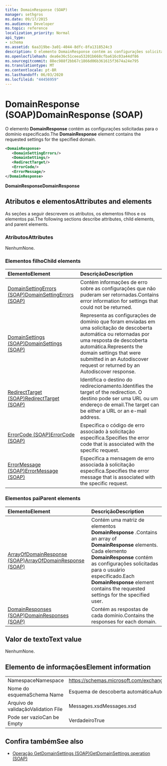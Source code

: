 ```yaml
---
title: DomainResponse (SOAP)
manager: sethgros
ms.date: 09/17/2015
ms.audience: Developer
ms.topic: reference
localization_priority: Normal
api_type:
- schema
ms.assetid: 6aa319be-3a01-4044-8dfc-8fa1318524c3
description: O elemento DomainResponse contém as configurações solicitadas para o domínio especificado.
ms.openlocfilehash: dea6e36c51ceea53201b668cfba616c03a44df86
ms.sourcegitcommit: 88ec988f2bb67c1866d06b361615f3674a24e795
ms.translationtype: MT
ms.contentlocale: pt-BR
ms.lasthandoff: 06/03/2020
ms.locfileid: "44456959"
---
```

# <a name="domainresponse-soap"></a><span data-ttu-id="deb5e-103">DomainResponse (SOAP)</span><span class="sxs-lookup"><span data-stu-id="deb5e-103">DomainResponse (SOAP)</span></span>

<span data-ttu-id="deb5e-104">O elemento **DomainResponse** contém as configurações solicitadas para o domínio especificado.</span><span class="sxs-lookup"><span data-stu-id="deb5e-104">The **DomainResponse** element contains the requested settings for the specified domain.</span></span> 
  
```XML
<DomainResponse>
   <DomainSettingErrors/>
   <DomainSettings/>
   <RedirectTarget/>
   <ErrorCode/>
   <ErrorMessage/>
</DomainResponse>
```

 <span data-ttu-id="deb5e-105">**DomainResponse**</span><span class="sxs-lookup"><span data-stu-id="deb5e-105">**DomainResponse**</span></span>
## <a name="attributes-and-elements"></a><span data-ttu-id="deb5e-106">Atributos e elementos</span><span class="sxs-lookup"><span data-stu-id="deb5e-106">Attributes and elements</span></span>

<span data-ttu-id="deb5e-107">As seções a seguir descrevem os atributos, os elementos filhos e os elementos pai.</span><span class="sxs-lookup"><span data-stu-id="deb5e-107">The following sections describe attributes, child elements, and parent elements.</span></span>
  
### <a name="attributes"></a><span data-ttu-id="deb5e-108">Atributos</span><span class="sxs-lookup"><span data-stu-id="deb5e-108">Attributes</span></span>

<span data-ttu-id="deb5e-109">Nenhum</span><span class="sxs-lookup"><span data-stu-id="deb5e-109">None.</span></span>
  
### <a name="child-elements"></a><span data-ttu-id="deb5e-110">Elementos filho</span><span class="sxs-lookup"><span data-stu-id="deb5e-110">Child elements</span></span>

|<span data-ttu-id="deb5e-111">**Elemento**</span><span class="sxs-lookup"><span data-stu-id="deb5e-111">**Element**</span></span>|<span data-ttu-id="deb5e-112">**Descrição**</span><span class="sxs-lookup"><span data-stu-id="deb5e-112">**Description**</span></span>|
|:-----|:-----|
|[<span data-ttu-id="deb5e-113">DomainSettingErrors (SOAP)</span><span class="sxs-lookup"><span data-stu-id="deb5e-113">DomainSettingErrors (SOAP)</span></span>](domainsettingerrors-soap.md) <br/> |<span data-ttu-id="deb5e-114">Contém informações de erro sobre as configurações que não puderam ser retornadas.</span><span class="sxs-lookup"><span data-stu-id="deb5e-114">Contains error information for settings that could not be returned.</span></span>  <br/> |
|[<span data-ttu-id="deb5e-115">DomainSettings (SOAP)</span><span class="sxs-lookup"><span data-stu-id="deb5e-115">DomainSettings (SOAP)</span></span>](domainsettings-soap.md) <br/> |<span data-ttu-id="deb5e-116">Representa as configurações de domínio que foram enviadas em uma solicitação de descoberta automática ou retornadas por uma resposta de descoberta automática.</span><span class="sxs-lookup"><span data-stu-id="deb5e-116">Represents the domain settings that were submitted in an Autodiscover request or returned by an Autodiscover response.</span></span>  <br/> |
|[<span data-ttu-id="deb5e-117">RedirectTarget (SOAP)</span><span class="sxs-lookup"><span data-stu-id="deb5e-117">RedirectTarget (SOAP)</span></span>](redirecttarget-soap.md) <br/> |<span data-ttu-id="deb5e-118">Identifica o destino do redirecionamento.</span><span class="sxs-lookup"><span data-stu-id="deb5e-118">Identifies the target of the redirection.</span></span> <span data-ttu-id="deb5e-119">O destino pode ser uma URL ou um endereço de email.</span><span class="sxs-lookup"><span data-stu-id="deb5e-119">The target can be either a URL or an e-mail address.</span></span>  <br/> |
|[<span data-ttu-id="deb5e-120">ErrorCode (SOAP)</span><span class="sxs-lookup"><span data-stu-id="deb5e-120">ErrorCode (SOAP)</span></span>](errorcode-soap.md) <br/> |<span data-ttu-id="deb5e-121">Especifica o código de erro associado à solicitação específica.</span><span class="sxs-lookup"><span data-stu-id="deb5e-121">Specifies the error code that is associated with the specific request.</span></span>  <br/> |
|[<span data-ttu-id="deb5e-122">ErrorMessage (SOAP)</span><span class="sxs-lookup"><span data-stu-id="deb5e-122">ErrorMessage (SOAP)</span></span>](errormessage-soap.md) <br/> |<span data-ttu-id="deb5e-123">Especifica a mensagem de erro associada à solicitação específica.</span><span class="sxs-lookup"><span data-stu-id="deb5e-123">Specifies the error message that is associated with the specific request.</span></span>  <br/> |
   
### <a name="parent-elements"></a><span data-ttu-id="deb5e-124">Elementos pai</span><span class="sxs-lookup"><span data-stu-id="deb5e-124">Parent elements</span></span>

|<span data-ttu-id="deb5e-125">**Elemento**</span><span class="sxs-lookup"><span data-stu-id="deb5e-125">**Element**</span></span>|<span data-ttu-id="deb5e-126">**Descrição**</span><span class="sxs-lookup"><span data-stu-id="deb5e-126">**Description**</span></span>|
|:-----|:-----|
|[<span data-ttu-id="deb5e-127">ArrayOfDomainResponse (SOAP)</span><span class="sxs-lookup"><span data-stu-id="deb5e-127">ArrayOfDomainResponse (SOAP)</span></span>](arrayofdomainresponse-soap.md) <br/> |<span data-ttu-id="deb5e-128">Contém uma matriz de elementos **DomainResponse** .</span><span class="sxs-lookup"><span data-stu-id="deb5e-128">Contains an array of **DomainResponse** elements.</span></span> <span data-ttu-id="deb5e-129">Cada elemento **DomainResponse** contém as configurações solicitadas para o usuário especificado.</span><span class="sxs-lookup"><span data-stu-id="deb5e-129">Each **DomainResponse** element contains the requested settings for the specified user.</span></span>  <br/> |
|[<span data-ttu-id="deb5e-130">DomainResponses (SOAP)</span><span class="sxs-lookup"><span data-stu-id="deb5e-130">DomainResponses (SOAP)</span></span>](domainresponses-soap.md) <br/> |<span data-ttu-id="deb5e-131">Contém as respostas de cada domínio.</span><span class="sxs-lookup"><span data-stu-id="deb5e-131">Contains the responses for each domain.</span></span>  <br/> |
   
## <a name="text-value"></a><span data-ttu-id="deb5e-132">Valor de texto</span><span class="sxs-lookup"><span data-stu-id="deb5e-132">Text value</span></span>

<span data-ttu-id="deb5e-133">Nenhum</span><span class="sxs-lookup"><span data-stu-id="deb5e-133">None.</span></span>
  
## <a name="element-information"></a><span data-ttu-id="deb5e-134">Elemento de informações</span><span class="sxs-lookup"><span data-stu-id="deb5e-134">Element information</span></span>

|||
|:-----|:-----|
|<span data-ttu-id="deb5e-135">Namespace</span><span class="sxs-lookup"><span data-stu-id="deb5e-135">Namespace</span></span>  <br/> |https://schemas.microsoft.com/exchange/2010/Autodiscover  <br/> |
|<span data-ttu-id="deb5e-136">Nome do esquema</span><span class="sxs-lookup"><span data-stu-id="deb5e-136">Schema Name</span></span>  <br/> |<span data-ttu-id="deb5e-137">Esquema de descoberta automática</span><span class="sxs-lookup"><span data-stu-id="deb5e-137">Autodiscover schema</span></span>  <br/> |
|<span data-ttu-id="deb5e-138">Arquivo de validação</span><span class="sxs-lookup"><span data-stu-id="deb5e-138">Validation File</span></span>  <br/> |<span data-ttu-id="deb5e-139">Messages.xsd</span><span class="sxs-lookup"><span data-stu-id="deb5e-139">Messages.xsd</span></span>  <br/> |
|<span data-ttu-id="deb5e-140">Pode ser vazio</span><span class="sxs-lookup"><span data-stu-id="deb5e-140">Can be Empty</span></span>  <br/> |<span data-ttu-id="deb5e-141">Verdadeiro</span><span class="sxs-lookup"><span data-stu-id="deb5e-141">True</span></span>  <br/> |
   
## <a name="see-also"></a><span data-ttu-id="deb5e-142">Confira também</span><span class="sxs-lookup"><span data-stu-id="deb5e-142">See also</span></span>

- [<span data-ttu-id="deb5e-143">Operação GetDomainSettings (SOAP)</span><span class="sxs-lookup"><span data-stu-id="deb5e-143">GetDomainSettings operation (SOAP)</span></span>](getdomainsettings-operation-soap.md)

